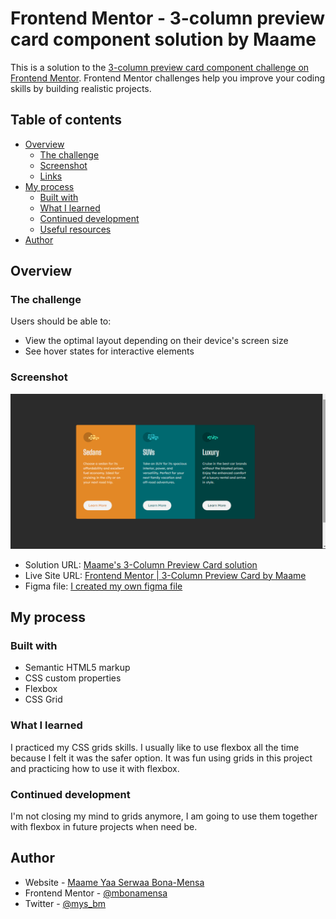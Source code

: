 # Frontend Mentor - 3-column preview card component solution by Maame

This is a solution to the [3-column preview card component challenge on Frontend Mentor](https://www.frontendmentor.io/challenges/3column-preview-card-component-pH92eAR2-). Frontend Mentor challenges help you improve your coding skills by building realistic projects. 

## Table of contents

- [Overview](#overview)
  - [The challenge](#the-challenge)
  - [Screenshot](#screenshot)
  - [Links](#links)
- [My process](#my-process)
  - [Built with](#built-with)
  - [What I learned](#what-i-learned)
  - [Continued development](#continued-development)
  - [Useful resources](#useful-resources)
- [Author](#author)


## Overview

### The challenge

Users should be able to:

- View the optimal layout depending on their device's screen size
- See hover states for interactive elements

### Screenshot

![](./img/screenshot-desktop.png)

- Solution URL: [Maame's 3-Column Preview Card solution](https://mbonamensa.github.io/fem_3-column-preview-card)
- Live Site URL: [Frontend Mentor | 3-Column Preview Card by Maame](https://mbonamensa.github.io/fem_3-column-preview-card)
- Figma file: [I created my own figma file](https://www.figma.com/file/i9c0GEh9Dg1nvkwk4g4ewE/Frontend-Mentor---3-column-Preview-Card?node-id=0%3A1)


## My process

### Built with

- Semantic HTML5 markup
- CSS custom properties
- Flexbox
- CSS Grid

### What I learned

I practiced my CSS grids skills. I usually like to use flexbox all the time because I felt it was the safer option.
It was fun using grids in this project and practicing how to use it with flexbox. 


### Continued development

I'm not closing my mind to grids anymore, I am going to use them together with flexbox in future projects when need be.


## Author

- Website - [Maame Yaa Serwaa Bona-Mensa](https://mbonamensa.netlify.app)
- Frontend Mentor - [@mbonamensa](https://www.frontendmentor.io/profile/yourusername)
- Twitter - [@mys_bm](https://www.twitter.com/mys_mb)
